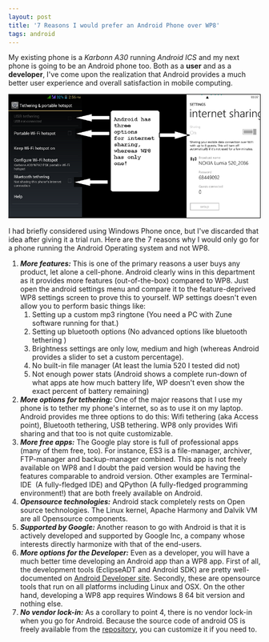 ```yaml
---
layout: post
title: '7 Reasons I would prefer an Android Phone over WP8'
tags: android
---
```


My existing phone is a *Karbonn A30* running *Android ICS* and my next phone is going to be an Android phone too. Both as a **user** and as a **developer**, I've come upon the realization that Android provides a much better user experience and overall satisfaction in mobile computing.<!--more-->

[![Android-WP8 Feature comparison](/uploads/old/Android_WP8_Feature_compare.png)](/uploads/old/Android_WP8_Feature_compare.png)

I had briefly considered using Windows Phone once, but I've discarded that idea after giving it a trial run. Here are the 7 reasons why I would only go for a phone running the Android Operating system and not WP8.

1.  ***More features:*** This is one of the primary reasons a user buys any product, let alone a cell-phone. Android clearly wins in this department as it provides more features (out-of-the-box) compared to WP8. Just open the android settings menu and compare it to the feature-deprived WP8 settings screen to prove this to yourself. WP settings doesn't even allow you to perform basic things like:
    1.  Setting up a custom mp3 ringtone (You need a PC with Zune software running for that.)
    2.  Setting up bluetooth options (No advanced options like bluetooth tethering )
    3.  Brightness settings are only low, medium and high (whereas Android provides a slider to set a custom percentage).
    4.  No built-in file manager (At least the lumia 520 I tested did not)
    5.  Not enough power stats (Android shows a complete run-down of what apps ate how much battery life, WP doesn't even show the exact percent of battery remaining)
2.  ***More options for tethering:*** One of the major reasons that I use my phone is to tether my phone's internet, so as to use it on my laptop. Android provides me three options to do this: Wifi tethering (aka Access point), Bluetooth tethering, USB tethering. WP8 only provides Wifi sharing and that too is not quite customizable.
3.  ***More free apps:*** The Google play store is full of professional apps (many of them free, too). For instance, ES3 is a file-manager, archiver, FTP-manager and backup-manager combined. This app is not freely available on WP8 and I doubt the paid version would be having the features comparable to android version. Other examples are Terminal-IDE  (A fully-fledged IDE) and QPython (A fully-fledged programming environment!) that are both freely available on Android.
4.  ***Opensource technologies:*** Android stack completely rests on Open source technologies. The Linux kernel, Apache Harmony and Dalvik VM are all Opensource components.
5.  ***Supported by Google:*** Another reason to go with Android is that it is actively developed and supported by Google Inc, a company whose interests directly harmonize with that of the end-users.
6.  ***More options for the Developer:*** Even as a developer, you will have a much better time developing an Android app than a WP8 app. First of all, the development tools (EclipseADT and Android SDK) are pretty well-documented on [Android Developer site](http://developer.android.com). Secondly, these are opensource tools that run on all platforms including Linux and OSX. On the other hand, developing a WP8 app requires Windows 8 64 bit version and nothing else.
7.  ***No vendor lock-in:*** As a corollary to point 4, there is no vendor lock-in when you go for Android. Because the source code of android OS is freely available from the [repository](http://source.android.com), you can customize it if you need to.
